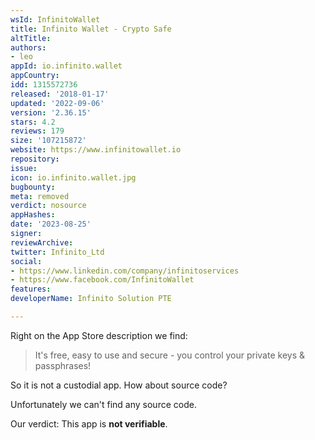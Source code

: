 ```yaml
---
wsId: InfinitoWallet
title: Infinito Wallet - Crypto Safe
altTitle: 
authors:
- leo
appId: io.infinito.wallet
appCountry: 
idd: 1315572736
released: '2018-01-17'
updated: '2022-09-06'
version: '2.36.15'
stars: 4.2
reviews: 179
size: '107215872'
website: https://www.infinitowallet.io
repository: 
issue: 
icon: io.infinito.wallet.jpg
bugbounty: 
meta: removed
verdict: nosource
appHashes: 
date: '2023-08-25'
signer: 
reviewArchive: 
twitter: Infinito_Ltd
social:
- https://www.linkedin.com/company/infinitoservices
- https://www.facebook.com/InfinitoWallet
features: 
developerName: Infinito Solution PTE

---
```


Right on the App Store description we find:

> It's free, easy to use and secure - you control your private keys &
  passphrases!

So it is not a custodial app. How about source code?

Unfortunately we can't find any source code.

Our verdict: This app is **not verifiable**.
